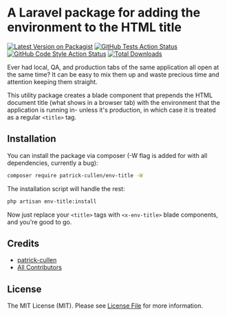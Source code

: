 # A Laravel package for adding the environment to the HTML title

[![Latest Version on Packagist](https://img.shields.io/packagist/v/patrick-cullen/env-title.svg?style=flat-square)](https://packagist.org/packages/patrick-cullen/env-title)
[![GitHub Tests Action Status](https://img.shields.io/github/actions/workflow/status/patrick-cullen/env-title/run-tests.yml?branch=main&label=tests&style=flat-square)](https://github.com/patrick-cullen/env-title/actions?query=workflow%3Arun-tests+branch%3Amain)
[![GitHub Code Style Action Status](https://img.shields.io/github/actions/workflow/status/patrick-cullen/env-title/fix-php-code-style-issues.yml?branch=main&label=code%20style&style=flat-square)](https://github.com/patrick-cullen/env-title/actions?query=workflow%3A"Fix+PHP+code+style+issues"+branch%3Amain)
[![Total Downloads](https://img.shields.io/packagist/dt/patrick-cullen/env-title.svg?style=flat-square)](https://packagist.org/packages/patrick-cullen/env-title)

Ever had local, QA, and production tabs of the same application all open at the same time? It can be easy to mix them up and waste precious time and attention keeping them straight.

This utility package creates a blade component that prepends the HTML document title (what shows in a browser tab) with the environment that the application is running in- unless it's production, in which case it is treated as a regular `<title>` tag.

## Installation

You can install the package via composer (-W flag is added for with all dependencies, currently a bug):

```bash
composer require patrick-cullen/env-title -W
```

The installation script will handle the rest:

```bash
php artisan env-title:install
```

Now just replace your `<title>` tags with `<x-env-title>` blade components, and you're good to go.

<!--
You can publish the config file with:

```bash
php artisan vendor:publish --tag="env-title-config"
```

This is the contents of the published config file:

```php
return [
];
```

## Testing

```bash
composer test
```

## Changelog

Please see [CHANGELOG](CHANGELOG.md) for more information on what has changed recently.

## Contributing

Please see [CONTRIBUTING](CONTRIBUTING.md) for details.

## Security Vulnerabilities

Please review [our security policy](../../security/policy) on how to report security vulnerabilities. -->

## Credits

-   [patrick-cullen](https://github.com/patrick-cullen)
-   [All Contributors](../../contributors)

## License

The MIT License (MIT). Please see [License File](LICENSE.md) for more information.
